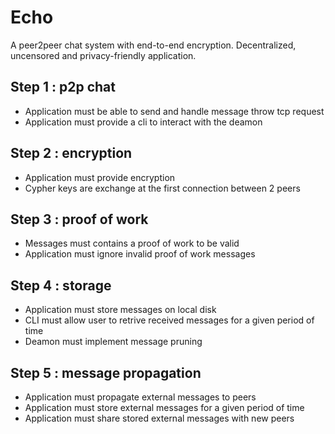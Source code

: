 # Echo
A peer2peer chat system with end-to-end encryption.
Decentralized, uncensored and privacy-friendly application.

## Step 1 : p2p chat
- Application must be able to send and handle message throw tcp request
- Application must provide a cli to interact with the deamon

## Step 2 : encryption
- Application must provide encryption
- Cypher keys are exchange at the first connection between 2 peers

## Step 3 : proof of work
- Messages must contains a proof of work to be valid
- Application must ignore invalid proof of work messages

## Step 4 : storage
- Application must store messages on local disk
- CLI must allow user to retrive received messages for a given period of time
- Deamon must implement message pruning

## Step 5 : message propagation
- Application must propagate external messages to peers
- Application must store external messages for a given period of time
- Application must share stored external messages with new peers

